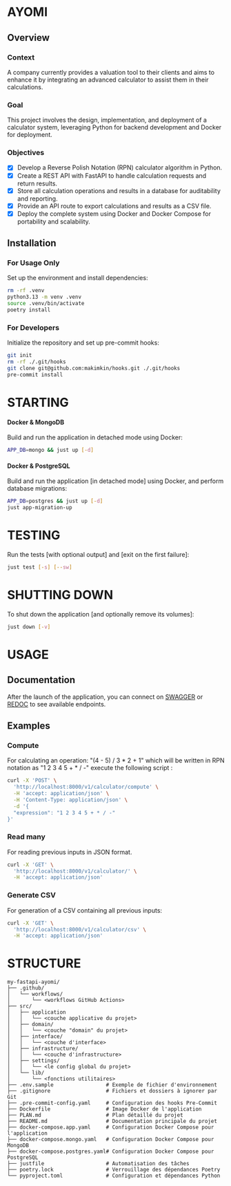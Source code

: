 # AYOMI

## Overview

### Context
A company currently provides a valuation tool to their clients and aims to enhance it by integrating an advanced calculator to assist them in their calculations.

### Goal
This project involves the design, implementation, and deployment of a calculator system, leveraging Python for backend development and Docker for deployment.

### Objectives
- [x] Develop a Reverse Polish Notation (RPN) calculator algorithm in Python.
- [x] Create a REST API with FastAPI to handle calculation requests and return results.
- [x] Store all calculation operations and results in a database for auditability and reporting.
- [x] Provide an API route to export calculations and results as a CSV file.
- [x] Deploy the complete system using Docker and Docker Compose for portability and scalability.

## Installation

### For Usage Only

Set up the environment and install dependencies:

```bash
rm -rf .venv
python3.13 -m venv .venv
source .venv/bin/activate
poetry install
```

### For Developers

Initialize the repository and set up pre-commit hooks:

```bash
git init
rm -rf ./.git/hooks
git clone git@github.com:makimkin/hooks.git ./.git/hooks
pre-commit install
```

# STARTING

#### Docker & MongoDB

Build and run the application in detached mode using Docker:

```bash
APP_DB=mongo && just up [-d]
```

#### Docker & PostgreSQL

Build and run the application [in detached mode] using Docker, and perform database migrations:

```bash
APP_DB=postgres && just up [-d]
just app-migration-up
```


# TESTING

Run the tests [with optional output] and [exit on the first failure]:

```bash
just test [-s] [--sw]
```

# SHUTTING DOWN

To shut down the application [and optionally remove its volumes]:

```bash
just down [-v]
```

# USAGE

## Documentation
After the launch of the application, you can connect on [SWAGGER](http://localhost:8000/docs) or [REDOC](http://localhost:8000/redoc) to see available endpoints.

## Examples

### Compute

For calculating an operation: "(4 - 5) / 3 * 2 + 1" which will be written in RPN notation as "1 2 3 4 5 + * / -" execute the following script :

```bash
curl -X 'POST' \
  'http://localhost:8000/v1/calculator/compute' \
  -H 'accept: application/json' \
  -H 'Content-Type: application/json' \
  -d '{
  "expression": "1 2 3 4 5 + * / -"
}'
```

### Read many

For reading previous inputs in JSON format.

```bash
curl -X 'GET' \
  'http://localhost:8000/v1/calculator/' \
  -H 'accept: application/json'
```


### Generate CSV

For generation of a CSV containing all previous inputs:

```bash
curl -X 'GET' \
  'http://localhost:8000/v1/calculator/csv' \
  -H 'accept: application/json'
```

# STRUCTURE

```
my-fastapi-ayomi/
├── .github/
│   └── workflows/
│       └── <workflows GitHub Actions>
├── src/
│   ├── application
│   │   └── <couche applicative du projet>
│   ├── domain/
│   │   └── <couche "domain" du projet>
│   ├── interface/
│   │   └── <couche d'interface>
│   ├── infrastructure/
│   │   └── <couche d'infrastructure>
│   ├── settings/
│   │   └── <le config global du projet>
│   └── lib/
│       └── <fonctions utilitaires>
├── .env.sample                 # Exemple de fichier d'environnement
├── .gitignore                  # Fichiers et dossiers à ignorer par Git
├── .pre-commit-config.yaml     # Configuration des hooks Pre-Commit
├── Dockerfile                  # Image Docker de l'application
├── PLAN.md                     # Plan détaillé du projet
├── README.md                   # Documentation principale du projet
├── docker-compose.app.yaml     # Configuration Docker Compose pour l'application
├── docker-compose.mongo.yaml   # Configuration Docker Compose pour MongoDB
├── docker-compose.postgres.yaml# Configuration Docker Compose pour PostgreSQL
├── justfile                    # Automatisation des tâches
├── poetry.lock                 # Verrouillage des dépendances Poetry
└── pyproject.toml              # Configuration et dépendances Python
```
